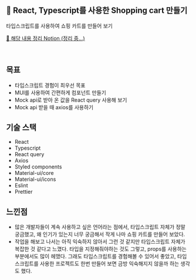 ## 🛒 React, Typescript를 사용한 Shopping cart 만들기

타입스크립트를 사용하여 쇼핑 카트를 만들어 보기

[🧐 해당 내용 정리 Notion (정리 중...) ](https://www.notion.so/yerimgim/React-Typescript-Shopping-Cart-cac6fe10b9f04be9894e246c84a36e1d)

<br/>

## 목표

- 타입스크립트 경험이 최우선 목표
- MUI를 사용하여 간편하게 컴포넌트 만들기
- Mock api로 받아 온 값을 React query 사용해 보기
- Mock api 받을 때 axios를 사용하기

## 기술 스택

- React
- Typescript
- React query
- Axios
- Styled components
- Material-ui/core
- Material-ui/icons
- Eslint
- Prettier

## 느낀점

- 많은 개발자들이 계속 사용하고 싶은 언어라는 점에서, 타입스크립트 자체가 정말 궁금했고, 왜 인기가 있는지 너무 궁금해서 작게 나마 쇼핑 카트를 만들어 보았다.
- 작업을 해보고 나서는 아직 익숙하지 않아서 그런 것 같지만 타입스크립트 자체가 복잡한 것 같다고 느꼈다. 타입을 지정해줘야하는 것도 그렇고, props를 사용하는 부분에서도 많이 헤맸다.
  그래도 타입스크립트를 경험해볼 수 있어서 좋았고, 타입스크립트를 사용한 프로젝트도 한번 만들어 보면 금방 익숙해지지 않을까 하는 생각도 했다.

